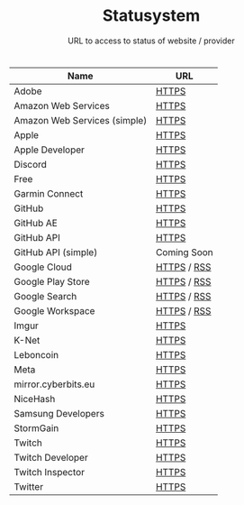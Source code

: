 <div align="center">
<h1>Statusystem</h1>
<p>URL to access to status of website / provider</p>

#

  | Name | URL |
  |------|-----|
  | Adobe | <a href="https://status.adobe.com">HTTPS</a> |
  | Amazon Web Services | <a href="https://health.aws.amazon.com/health/status">HTTPS</a> |
  | Amazon Web Services (simple) | <a href="https://aws-status.info">HTTPS</a> |
  | Apple | <a href="https://www.apple.com/support/systemstatus">HTTPS</a> |
  | Apple Developer | <a href="https://developer.apple.com/system-status">HTTPS</a> |
  | Discord | <a href="https://discordstatus.com">HTTPS</a> |
  | Free | <a href="https://www.free-reseau.fr">HTTPS</a> |
  | Garmin Connect | <a href="https://connect.garmin.com/status">HTTPS</a> |
  | GitHub | <a href="https://www.githubstatus.com">HTTPS</a> |
  | GitHub AE | <a href="https://www.ghestatus.com">HTTPS</a> |
  | GitHub API | <a href="https://api.github.com/status">HTTPS</a> |
  | GitHub API (simple) | <a href="https://statusystem.vercel.app/html/github_api.html"></a>Coming Soon |
  | Google Cloud | <a href="https://status.cloud.google.com">HTTPS</a> / <a href="https://status.cloud.google.com/feed.atom">RSS</a> |
  | Google Play Store | <a href="https://status.play.google.com">HTTPS</a> / <a href="https://status.play.google.com/feed.atom">RSS</a> |
  | Google Search | <a href="https://status.search.google.com">HTTPS</a> / <a href="https://status.search.google.com/feed.atom">RSS</a> |
  | Google Workspace | <a href="https://www.google.com/appsstatus/dashboard">HTTPS</a> / <a href="https://www.google.com/appsstatus/dashboard/feed.atom">RSS</a> |
  | Imgur | <a href="https://status.imgur.com">HTTPS</a> |
  | K-Net | <a href="https://www.k-net.fr/etat-du-reseau-et-des-services">HTTPS</a> |
  | Leboncoin | <a href="https://status.leboncoin.fr">HTTPS</a> |
  | Meta | <a href="https://metastatus.com">HTTPS</a> |
  | mirror.cyberbits.eu | <a href="https://mirror.cyberbits.eu/status.html">HTTPS</a> |
  | NiceHash | <a href="https://status.nicehash.com">HTTPS</a> |
  | Samsung Developers | <a href="https://developer.samsung.com/system-status">HTTPS</a> |
  | StormGain | <a href="https://stormgain.com/status">HTTPS</a> |
  | Twitch | <a href="https://status.twitch.com">HTTPS</a> |
  | Twitch Developer | <a href="https://twitchstatus.com">HTTPS</a> |
  | Twitch Inspector | <a href="https://inspector.twitch.tv">HTTPS</a> |
  | Twitter | <a href="https://api.twitterstat.us">HTTPS</a> |

</div>

